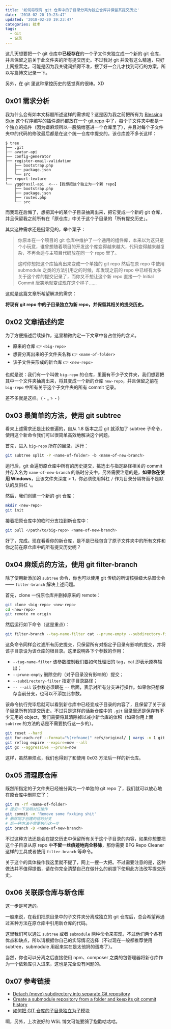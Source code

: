 ```yaml
---
title: '如何将现有 git 仓库中的子目录分离为独立仓库并保留其提交历史'
date: '2018-02-20 19:23:47'
updated: '2018-02-20 19:23:47'
categories: 技术
tags:
  - Git
  - 记录
---
```


这几天想要把一个 git 仓库中**已经存在**的一个子文件夹独立成一个新的 git 仓库，并且保留之前关于此文件夹的所有提交历史。不过我对 git 并没有这么精通，只好上网搜索之。可能是因为我关键词抓得不准，搜了好一会儿才找到可行的方案，所以写篇博文记录一下。

另外，在 git 里这种掌控历史的感觉真的很棒。XD

<!--more-->

## 0x01 需求分析

我为什么会有如本文标题所述这样的需求呢？这是因为我之前把所有为 [Blessing Skin](https://github.com/printempw/blessing-skin-server) 这个程序编写的插件源码都放在一个 [git repo](https://github.com/printempw/blessing-skin-plugins) 中了，每个子文件夹中都是一个独立的插件（因为嫌麻烦所以一股脑给塞进一个仓库里了），并且对每个子文件夹中的代码的修改最后都是在这个统一仓库中提交的。该仓库差不多长这样：

```text
$ tree
├── .git
├── avatar-api
├── config-generator
├── register-email-validation
│   ├── bootstrap.php
│   ├── package.json
│   └── src
├── report-texture
└── yggdrasil-api  <---【我想把这个独立为一个新 repo】
    ├── bootstrap.php
    ├── package.json
    ├── routes.php
    └── src
```
而我现在后悔了，想把其中的某个子目录抽离出来，把它变成一个新的 git 仓库，并且保留我之前所有在「原仓库」中关于这个子目录的「所有提交历史」。

其实这种需求还是挺常见的，举个栗子：

> 你原本在一个项目的 git 仓库中维护了一个通用的组件库，本来以为这只是个小玩意，谁曾想随着项目的开发这个库变得越来越大，代码变得越来越复杂，不再合适与主项目代码放在同一个 repo 里了。
>
> 这时你想把这个库抽离出来变成一个单独的 git repo 然后在原 repo 中使用 submodule 之类的方法引用之的时候，却发现之前的 repo 中已经有太多关于这个库的提交记录了，而你又不想让这个新 repo 直接一个 Initial Commit 唐突地就变成现在这个样子……

这就是这篇文章所希望解决的需求：

**将现有 git repo 中的子目录独立为新 repo，并保留其相关的提交历史。**

## 0x02 文章描述约定

为了方便描述后续操作，这里稍微约定一下文章中各占位符的含义。

- 原来的仓库 👉 `<big-repo>`
- 想要分离出来的子文件夹名称 👉 `<name-of-folder>`
- 该子文件夹形成的新仓库 👉 `<new-repo>`

也就是说：我们有一个叫做 `big-repo` 的仓库，里面有不少子文件夹，我们想要把其中一个文件夹抽离出来，将其变成一个新的仓库 `new-repo`，并且保留之前在 `big-repo` 中所有关于这个子文件夹的所有 commit 记录。

差不多就是这样。(・_ゝ・)

## 0x03 最简单的方法，使用 git subtree

看来上述需求还是比较普遍的，自从 1.8 版本之后 git 就添加了 subtree 子命令，使用这个新命令我们可以很简单高效地解决这个问题。

首先，进入 `big-repo` 所在的目录，运行：

```bash
git subtree split -P <name-of-folder> -b <name-of-new-branch>
```

运行后，git 会遍历原仓库中所有的历史提交，挑选出与指定路径相关的 commit 并存入名为 `name-of-new-branch` 的临时分支中。另外需要注意的是，**如果你在使用 Windows**，且该文件夹深度 > 1，你必须使用斜杠 `/` 作为目录分隔符而不是默认的反斜杠 `\`。

然后，我们创建一个新的 git 仓库：

```bash
mkdir <new-repo>
git init
```

接着把原仓库中的临时分支拉到新仓库中：

```bash
git pull </path/to/big-repo> <name-of-new-branch>
```

好了，完成。现在看看你的新仓库，是不是已经包含了原子文件夹中的所有文件和你之前在原仓库中的所有提交历史呢？

## 0x04 麻烦点的方法，使用 git filter-branch

除了使用新添加的 `subtree` 命令，你也可以使用 git 传统的所谓核弹级大杀器命令 —— `filter-branch` 解决上述问题。

首先，clone 一份原仓库并删掉原来的 remote：

```bash
git clone <big-repo> <new-repo>
cd <new-repo>
git remote rm origin
```

然后运行如下命令（这是重点）：

```bash
git filter-branch --tag-name-filter cat --prune-empty --subdirectory-filter <name-of-folder> -- --all
```

这条命令同样会过滤所有历史提交，只保留所有对指定子目录有影响的提交，并将该子目录设为该仓库的根目录。这里说明各下个参数的作用：

- `--tag-name-filter` 该参数控制我们要如何处理旧的 tag，cat 即表示原样输出；
- `--prune-empty` 删除空的（对子目录没有影响的）提交；
- `--subdirectory-filter` 指定子目录路径；
- `-- --all` 该参数必须跟在 `--` 后面，表示对所有分支进行操作。如果你只想保存当前分支，也可以不添加此参数。

该命令执行完毕后就可以看到新仓库中已经变成子目录的内容了，且保留了关于该子目录所有的提交历史。不过只是这样的话新仓库中的 `.git` 目录里还是保存有不少无用的 object，我们需要将其清除掉以减小新仓库的体积（如果你用上面 `subtree` 的方法的话是不需要执行这一步的）。

```bash
git reset --hard
git for-each-ref --format="%(refname)" refs/original/ | xargs -n 1 git update-ref -d
git reflog expire --expire=now --all
git gc --aggressive --prune=now
```

这样，虽然麻烦点，我们也得到了和使用 0x03 方法后一样的新仓库。

## 0x05 清理原仓库

既然所指定的子文件夹已经被分离为一个单独的 git repo 了，我们就可以放心地在原仓库中删除它了：

```bash
git rm -rf <name-of-folder>
# 提交一下说明对应操作
git commit -m 'Remove some fxxking shit'
# 删除刚才创建的临时分支
# 后一种方法不需要执行这一步
git branch -D <name-of-new-branch>
```

不过这种方法还是会在提交历史中保留所有关于这个子目录的内容，如果你想要把这个子目录从原 repo 中**不留一丝痕迹地完全移除**，那你需要 BFG Repo Cleaner 这样的工具或者使用 `filter-branch` 等命令。

关于这个的具体操作我这里就不提了，网上一搜一大把。不过需要注意的是，这种做法并不值得提倡，请在你完全清楚自己在做什么的前提下使用此方法改写提交历史。

## 0x06 关联原仓库与新仓库

这一步是可选的。

一般来说，在我们把原目录中的子文件夹分离成独立的 git 仓库后，总会希望再通过某种方法在原仓库中引用新仓库的代码。

这里我们可以通过 `subtree` 或者 `submodule` 两种命令来实现，不过他们两个各有优点和缺点，所以请根据你自己的实际情况选择（不过现在一般都推荐使用 subtree，submodule 用起来实在是太他妈的蛋疼了）。

当然，你也可以分离之后直接使用 npm、composer 之类的包管理器将新仓库作为一个依赖库引入进来，这也是完全没有问题的。

## 0x07 参考链接

- [Detach (move) subdirectory into separate Git repository](https://stackoverflow.com/questions/359424/detach-move-subdirectory-into-separate-git-repository)
- [Create a submodule repository from a folder and keep its git commit history](https://stackoverflow.com/questions/17413493/create-a-submodule-repository-from-a-folder-and-keep-its-git-commit-history)
- [如何把 GIT 仓库的子目录独立为子模块](http://graycarl.me/blog/make-a-directory-into-git-submodule)


啊，另外，上次说好的 WSL 博文可能要鸽了抱歉咕咕咕。
